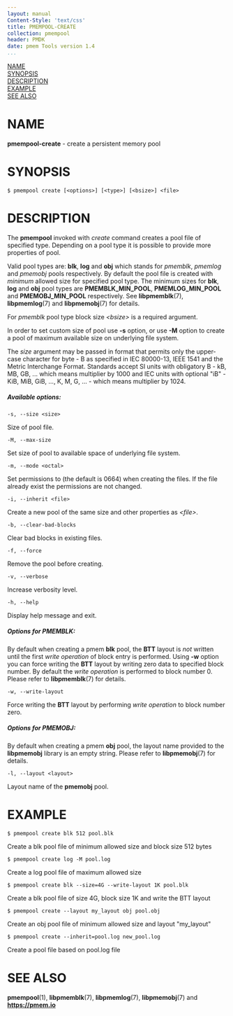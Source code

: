 ```yaml
---
layout: manual
Content-Style: 'text/css'
title: PMEMPOOL-CREATE
collection: pmempool
header: PMDK
date: pmem Tools version 1.4
...
```


[comment]: <> (SPDX-License-Identifier: BSD-3-Clause)
[comment]: <> (Copyright 2016-2019, Intel Corporation)

[comment]: <> (pmempool-create.1 -- man page for pmempool-create)

[NAME](#name)<br />
[SYNOPSIS](#synopsis)<br />
[DESCRIPTION](#description)<br />
[EXAMPLE](#example)<br />
[SEE ALSO](#see-also)<br />

# NAME #

**pmempool-create** - create a persistent memory pool

# SYNOPSIS #

```
$ pmempool create [<options>] [<type>] [<bsize>] <file>
```

# DESCRIPTION #

The **pmempool** invoked with *create* command creates a pool file
of specified type. Depending on a pool type it is possible to provide more properties of pool.

Valid pool types are: **blk**, **log** and **obj** which stands for
*pmemblk*, *pmemlog* and *pmemobj* pools respectively. By default
the pool file is created with *minimum* allowed size for specified
pool type. The minimum sizes for **blk**, **log** and **obj** pool
types are **PMEMBLK_MIN_POOL**, **PMEMLOG_MIN_POOL** and **PMEMOBJ_MIN_POOL**
respectively. See **libpmemblk**(7), **libpmemlog**(7)
and **libpmemobj**(7) for details.

For *pmemblk* pool type block size *\<bsize\>* is a required argument.

In order to set custom size of pool use **-s** option, or use **-M** option
to create a pool of maximum available size on underlying file system.

The *size* argument may be passed in format that permits only the upper-case
character for byte - B as specified in IEC 80000-13, IEEE 1541 and the
Metric Interchange Format. Standards accept SI units with obligatory
B - kB, MB, GB, ... which means multiplier by 1000 and IEC units with
optional "iB" - KiB, MiB, GiB, ..., K, M, G, ... - which means multiplier by 1024.

##### Available options: #####

`-s, --size <size>`

Size of pool file.

`-M, --max-size`

Set size of pool to available space of underlying file system.

`-m, --mode <octal>`

Set permissions to <octal> (the default is 0664) when creating the files.
If the file already exist the permissions are not changed.

`-i, --inherit <file>`

Create a new pool of the same size and other properties as *\<file\>*.

`-b, --clear-bad-blocks`

Clear bad blocks in existing files.

`-f, --force`

Remove the pool before creating.

`-v, --verbose`

Increase verbosity level.

`-h, --help`

Display help message and exit.

##### Options for PMEMBLK: #####

By default when creating a pmem **blk** pool, the **BTT** layout is *not*
written until the first *write operation* of block entry is performed.
Using **-w** option you can force writing the **BTT** layout by writing
zero data to specified block number. By default the *write operation*
is performed to block number 0. Please refer to **libpmemblk**(7) for details.

`-w, --write-layout`

Force writing the **BTT** layout by performing *write operation* to block number zero.

##### Options for PMEMOBJ: #####

By default when creating a pmem **obj** pool, the layout name provided to
the **libpmemobj** library is an empty string. Please refer to
**libpmemobj**(7) for details.

`-l, --layout <layout>`

Layout name of the **pmemobj** pool.

# EXAMPLE #

```
$ pmempool create blk 512 pool.blk
```

Create a blk pool file of minimum allowed size and block size 512 bytes

```
$ pmempool create log -M pool.log
```

Create a log pool file of maximum allowed size

```
$ pmempool create blk --size=4G --write-layout 1K pool.blk
```

Create a blk pool file of size 4G, block size 1K and write the BTT layout

```
$ pmempool create --layout my_layout obj pool.obj
```

Create an obj pool file of minimum allowed size and layout "my_layout"

```
$ pmempool create --inherit=pool.log new_pool.log
```

Create a pool file based on pool.log file

# SEE ALSO #

**pmempool**(1), **libpmemblk**(7), **libpmemlog**(7),
**libpmemobj**(7) and **<https://pmem.io>**

